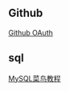 
## Github

[Github OAuth](https://developer.github.com/apps/building-oauth-apps/creating-an-oauth-app/)

## sql

[MySQL菜鸟教程](https://www.runoob.com/mysql/mysql-index.html)


